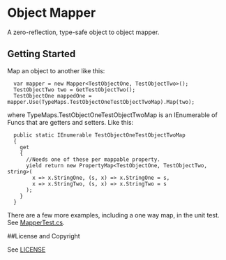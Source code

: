 ﻿Object Mapper
=============
A zero-reflection, type-safe object to object mapper.

## Getting Started
Map an object to another like this:

```CSharp
  var mapper = new Mapper<TestObjectOne, TestObjectTwo>();
  TestObjectTwo two = GetTestObjectTwo();
  TestObjectOne mappedOne = mapper.Use(TypeMaps.TestObjectOneTestObjectTwoMap).Map(two);
```
where TypeMaps.TestObjectOneTestObjectTwoMap is an IEnumerable of Funcs that are getters and setters. Like this:
```CSharp
  public static IEnumerable TestObjectOneTestObjectTwoMap
  {
    get
    {
      //Needs one of these per mappable property.
      yield return new PropertyMap<TestObjectOne, TestObjectTwo, string>(
        x => x.StringOne, (s, x) => x.StringOne = s,
        x => x.StringTwo, (s, x) => x.StringTwo = s
      );
    }
  }
```
There are a few more examples, including a one way map, in the unit test. See [MapperTest.cs](https://github.com/chrishalebarnes/ObjectMapper/blob/master/ObjectMapper.Test/MapperTest.cs).

##License and Copyright

See [LICENSE](https://github.com/chrishalebarnes/ObjectMapper/blob/master/LICENSE)
